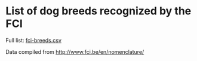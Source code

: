 
# List of dog breeds recognized by the FCI

Full list: [fci-breeds.csv](fci-breeds.csv)

Data compiled from
http://www.fci.be/en/nomenclature/
